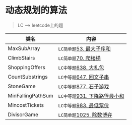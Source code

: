 # 动态规划的算法  
> LC --> leetcode上的题

类名|内容
---|---
MaxSubArray | `LC简单题`[53. 最大子序和](https://leetcode-cn.com/problems/maximum-subarray/submissions/)
ClimbStairs | `LC简单题`[70. 爬楼梯](https://leetcode-cn.com/problems/climbing-stairs/)
ShoppingOffers | `LC中等题`[638. 大礼包](https://leetcode-cn.com/problems/shopping-offers/comments/)
CountSubstrings | `LC中等题`[647. 回文子串](https://leetcode-cn.com/problems/palindromic-substrings/submissions/)
StoneGame | `LC中等题`[877. 石子游戏](https://leetcode-cn.com/problems/stone-game/)
MinFallingPathSum | `LC中等题`[931. 下降路径最小和](https://leetcode-cn.com/problems/minimum-falling-path-sum/comments/)
MincostTickets | `LC中等题`[983. 最低票价](https://leetcode-cn.com/problems/minimum-cost-for-tickets/submissions/)
DivisorGame | `LC简单题`[1025. 除数博弈](https://leetcode-cn.com/problems/divisor-game/comments/)
